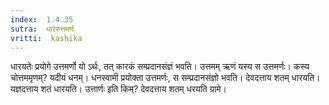 ```yaml
---
index:  1.4.35
sutra:  धारेरुत्तमर्णः
vritti:  kashika 
---
```


धारयतेः प्रयोगे उत्तमर्णो यो ऽर्थः, तत् कारकं सम्प्रदानसंज्ञं भवति। उत्तमम् ऋणं यस्य स उत्तमर्णः। कस्य चोत्तममृणम्? यदीयं धनम्। धनस्वामी प्रयोक्ता उत्तमर्णः, स सम्प्रदानसंज्ञो भवति। देवदत्ताय शतम् धारयति। यज्ञदत्ताय शतं धारयति। उत्तार्णः इति किम्? देवदत्ताय शतम् धरयति ग्रामे।

